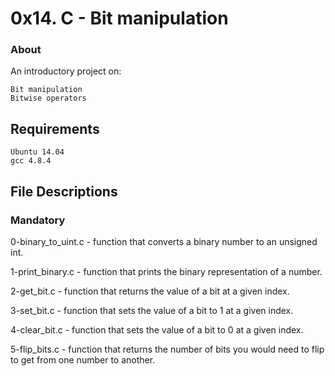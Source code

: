 # 0x14. C - Bit manipulation

### About

An introductory project on:

    Bit manipulation
    Bitwise operators

## Requirements

    Ubuntu 14.04
    gcc 4.8.4

## File Descriptions
### Mandatory
0-binary_to_uint.c - function that converts a binary number to an unsigned int.

1-print_binary.c - function that prints the binary representation of a number.

2-get_bit.c - function that returns the value of a bit at a given index.

3-set_bit.c - function that sets the value of a bit to 1 at a given index.

4-clear_bit.c - function that sets the value of a bit to 0 at a given index.

5-flip_bits.c - function that returns the number of bits you would need to flip to get from one number to another.
